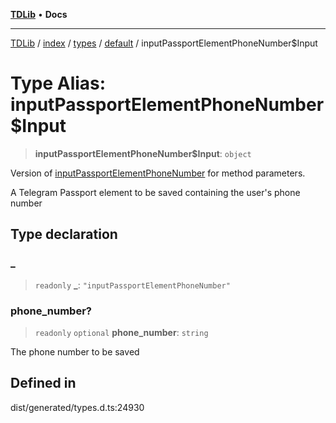 [**TDLib**](../../../../../../README.md) • **Docs**

***

[TDLib](../../../../../../modules.md) / [index](../../../../../README.md) / [types](../../../README.md) / [default](../README.md) / inputPassportElementPhoneNumber$Input

# Type Alias: inputPassportElementPhoneNumber$Input

> **inputPassportElementPhoneNumber$Input**: `object`

Version of [inputPassportElementPhoneNumber](inputPassportElementPhoneNumber.md) for method parameters.

A Telegram Passport element to be saved containing the user's phone number

## Type declaration

### \_

> `readonly` **\_**: `"inputPassportElementPhoneNumber"`

### phone\_number?

> `readonly` `optional` **phone\_number**: `string`

The phone number to be saved

## Defined in

dist/generated/types.d.ts:24930
